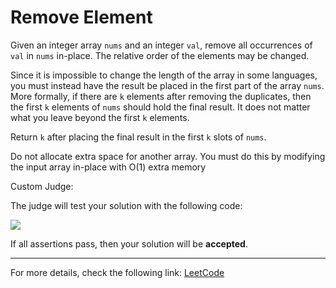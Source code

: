 <h1>Remove Element</h1>

<p>Given an integer array <code>nums</code> and an integer <code>val</code>, remove all occurrences of <code>val</code> in <code>nums</code> in-place. The relative order of the elements may be changed.</p>

<p>Since it is impossible to change the length of the array in some languages, you must instead have the result be placed in the first part of the array <code>nums</code>. More formally, if there are <code>k</code> elements after removing the duplicates, then the first <code>k</code> elements of <code>nums</code> should hold the final result. It does not matter what you leave beyond the first <code>k</code> elements.</p>

<p>Return <code>k</code> after placing the final result in the first <code>k</code> slots of <code>nums</code>.</p>

<p>Do not allocate extra space for another array. You must do this by modifying the input array in-place with O(1) extra memory</p>

<p>Custom Judge:</p>

<p>The judge will test your solution with the following code:</p>


<img src="https://github.com/alirabah93/Algorithm/blob/master/LeetCode/Easy/RemoveElement/pic.jpg"/>

<p>If all assertions pass, then your solution will be <strong>accepted</strong>.</p>
<hr>
<p>For more details, check the following link: <a href="https://leetcode.com/problems/remove-element/">LeetCode</a></p>




